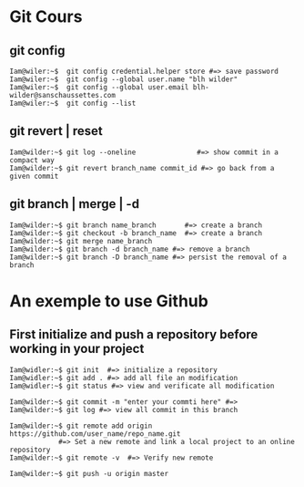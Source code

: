 # Git Cours

##  					git config

```console
Iam@wiler:~$  git config credential.helper store #=> save password
Iam@wiler:~$  git config --global user.name "blh wilder"
Iam@wiler:~$  git config --global user.email blh-wilder@sanschaussettes.com
Iam@wiler:~$  git config --list
```

##						 git revert | reset	

```console
Iam@wilder:~$ git log --oneline  			  #=> show commit in a compact way
Iam@wilder:~$ git revert branch_name commit_id #=> go back from a given commit

```

##						git branch | merge | -d

```console
Iam@wilder:~$ git branch name_branch       #=> create a branch
Iam@wilder:~$ git checkout -b branch_name  #=> create a branch
Iam@wilder:~$ git merge name_branch
Iam@wilder:~$ git branch -d branch_name #=> remove a branch
Iam@wilder:~$ git branch -D branch_name #=> persist the removal of a branch
```
# An exemple to use Github

## 	First initialize and push a repository before working in your project

```console
Iam@widler:~$ git init  #=> initialize a repository
Iam@widler:~$ git add . #=> add all file an modification
Iam@widler:~$ git status #=> view and verificate all modification

Iam@wilder:~$ git commit -m "enter your commti here" #=> 
Iam@wilder:~$ git log #=> view all commit in this branch

Iam@wilder:~$ git remote add origin https://github.com/user_name/repo_name.git
			#=> Set a new remote and link a local project to an online repository
Iam@wilder:~$ git remote -v  #=> Verify new remote

Iam@wilder:~$ git push -u origin master
```

